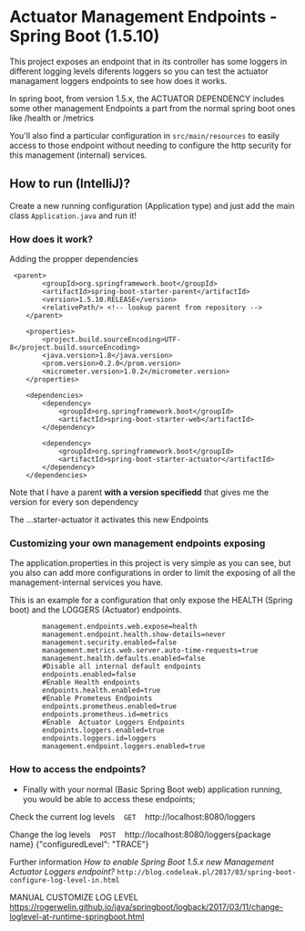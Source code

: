 # Actuator Management Endpoints - Spring Boot (1.5.10)
   This project exposes an endpoint that in its controller has some loggers in different logging levels diferents loggers so you can test the actuator managament loggers endpoints to see how does it works.

   In spring boot, from version 1.5.x, the ACTUATOR DEPENDENCY includes some other management Endpoints
a part from the normal spring boot ones like /health or /metrics

You'll also find a particular configuration in ```src/main/resources``` to easily access to those endpoint without needing to configure the http security for this management (internal) services.

## How to run (IntelliJ)?

Create a new running configuration (Application type) and just add the main class `Application.java` and run it!

### How does it work?
   Adding the propper dependencies
```
 <parent>
        <groupId>org.springframework.boot</groupId>
        <artifactId>spring-boot-starter-parent</artifactId>
        <version>1.5.10.RELEASE</version>
        <relativePath/> <!-- lookup parent from repository -->
    </parent>

    <properties>
        <project.build.sourceEncoding>UTF-8</project.build.sourceEncoding>
        <java.version>1.8</java.version>
        <prom.version>0.2.0</prom.version>
        <micrometer.version>1.0.2</micrometer.version>
    </properties>

    <dependencies>
        <dependency>
            <groupId>org.springframework.boot</groupId>
            <artifactId>spring-boot-starter-web</artifactId>
        </dependency>

        <dependency>
            <groupId>org.springframework.boot</groupId>
            <artifactId>spring-boot-starter-actuator</artifactId>
        </dependency>
    </dependencies>
```
Note that I have a parent **with a version specifiedd** that gives me the version for every son dependency

The ...starter-actuator it activates this new Endpoints


### Customizing your own management endpoints exposing
   The application.properties in this project is very simple as you can see, but you also can add more configurations in order to limit the exposing of all the management-internal services you have.

This is an example for a configuration that only expose the HEALTH (Spring boot) and the LOGGERS (Actuator) endpoints.
```
        management.endpoints.web.expose=health
        management.endpoint.health.show-details=never
        management.security.enabled=false
        management.metrics.web.server.auto-time-requests=true
        management.health.defaults.enabled=false
        #Disable all internal default endpoints
        endpoints.enabled=false
        #Enable Health endpoints
        endpoints.health.enabled=true
        #Enable Prometeus Endpoints
        endpoints.prometheus.enabled=true
        endpoints.prometheus.id=metrics
        #Enable  Actuator Loggers Endpoints
        endpoints.loggers.enabled=true
        endpoints.loggers.id=loggers
        management.endpoint.loggers.enabled=true
```

### How to access the endpoints?
- Finally with your normal (Basic Spring Boot web) application running, you would be able
to access these endpoints;

Check the current log levels
    `GET`
    http://localhost:8080/loggers

Change the log levels
    `POST`
    http://localhost:8080/loggers{package name}
    {"configuredLevel": "TRACE"}


Further information
*How to enable Spring Boot 1.5.x new Management Actuator Loggers endpoint?*
`http://blog.codeleak.pl/2017/03/spring-boot-configure-log-level-in.html`



MANUAL CUSTOMIZE LOG LEVEL
https://rogerwelin.github.io/java/springboot/logback/2017/03/11/change-loglevel-at-runtime-springboot.html
